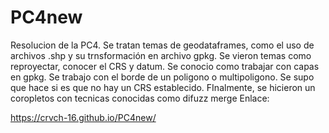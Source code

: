 # PC4new
Resolucion de la PC4. Se tratan temas de geodataframes, como el uso de archivos .shp y su trnsformación en archivo gpkg. Se vieron temas como reproyectar, conocer el CRS y datum. Se conocio como trabajar con capas en gpkg. Se trabajo con el borde de un poligono o multipoligono. Se supo que hace si es que no hay un CRS establecido. FInalmente, se hicieron un coropletos con tecnicas conocidas como difuzz merge Enlace:

https://crvch-16.github.io/PC4new/
